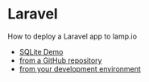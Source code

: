 # Laravel

How to deploy a Laravel app to lamp.io
 - [SQLite Demo](sqlite-demo)
 - [from a GitHub repository](from-github)
 - [from your development environment](from-local)
